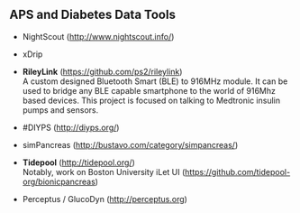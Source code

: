 ## APS and Diabetes Data Tools

* NightScout (http://www.nightscout.info/)

* xDrip

* **RileyLink** (https://github.com/ps2/rileylink)</br>
A custom designed Bluetooth Smart (BLE) to 916MHz module. It can be used to bridge any BLE capable smartphone to the world of 916Mhz based devices. This project is focused on talking to Medtronic insulin pumps and sensors.

* \#DIYPS (http://diyps.org/)

* simPancreas (http://bustavo.com/category/simpancreas/)

* **Tidepool** (http://tidepool.org/)</br>
Notably, work on Boston University iLet UI (https://github.com/tidepool-org/bionicpancreas)

* Perceptus / GlucoDyn (http://perceptus.org)
